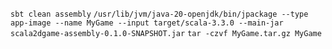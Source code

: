 `sbt clean assembly`
`/usr/lib/jvm/java-20-openjdk/bin/jpackage --type app-image --name MyGame --input target/scala-3.3.0 --main-jar scala2dgame-assembly-0.1.0-SNAPSHOT.jar`
`tar -czvf MyGame.tar.gz MyGame`
